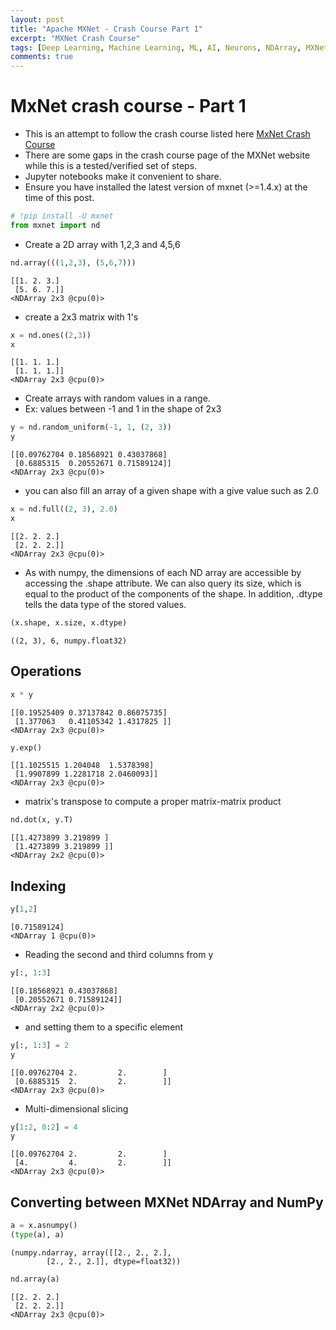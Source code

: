 ```yaml
---
layout: post
title: "Apache MXNet - Crash Course Part 1"
excerpt: "MXNet Crash Course"
tags: [Deep Learning, Machine Learning, ML, AI, Neurons, NDArray, MXNet]
comments: true
---
```


# MxNet crash course - Part 1
+ This is an attempt to follow the crash course listed here [MxNet Crash Course](https://beta.mxnet.io/guide/crash-course/1-ndarray.html)
+ There are some gaps in the crash course page of the MXNet website while this is a tested/verified set of steps.
+ Jupyter notebooks make it convenient to share.
+ Ensure you have installed the latest version of mxnet (>=1.4.x) at the time of this post.


```python
# !pip install -U mxnet
from mxnet import nd

```
+ Create a 2D array with 1,2,3 and 4,5,6


```python
nd.array(((1,2,3), (5,6,7)))
```




    
    [[1. 2. 3.]
     [5. 6. 7.]]
    <NDArray 2x3 @cpu(0)>



+ create a 2x3 matrix with 1's


```python
x = nd.ones((2,3))
x
```




    
    [[1. 1. 1.]
     [1. 1. 1.]]
    <NDArray 2x3 @cpu(0)>



+ Create arrays with random values in a range.
+ Ex: values between -1 and 1 in the shape of 2x3


```python
y = nd.random_uniform(-1, 1, (2, 3))
y
```




    
    [[0.09762704 0.18568921 0.43037868]
     [0.6885315  0.20552671 0.71589124]]
    <NDArray 2x3 @cpu(0)>



+ you can also fill an array of a given shape with a give value such as 2.0


```python
x = nd.full((2, 3), 2.0)
x
```




    
    [[2. 2. 2.]
     [2. 2. 2.]]
    <NDArray 2x3 @cpu(0)>



+ As with numpy, the dimensions of each ND array are accessible by accessing the .shape attribute. We can also query its size, which is equal to the product of the components of the shape. In addition, .dtype tells the data type of the stored values.


```python
(x.shape, x.size, x.dtype)
```




    ((2, 3), 6, numpy.float32)



## Operations


```python
x * y
```




    
    [[0.19525409 0.37137842 0.86075735]
     [1.377063   0.41105342 1.4317825 ]]
    <NDArray 2x3 @cpu(0)>




```python
y.exp()
```




    
    [[1.1025515 1.204048  1.5378398]
     [1.9907899 1.2281718 2.0460093]]
    <NDArray 2x3 @cpu(0)>



+ matrix's transpose to compute a proper matrix-matrix product


```python
nd.dot(x, y.T)
```




    
    [[1.4273899 3.219899 ]
     [1.4273899 3.219899 ]]
    <NDArray 2x2 @cpu(0)>



## Indexing


```python
y[1,2]
```




    
    [0.71589124]
    <NDArray 1 @cpu(0)>



+ Reading the second and third columns from y


```python
y[:, 1:3]
```




    
    [[0.18568921 0.43037868]
     [0.20552671 0.71589124]]
    <NDArray 2x2 @cpu(0)>



+ and setting them to a specific element


```python
y[:, 1:3] = 2
y
```




    
    [[0.09762704 2.         2.        ]
     [0.6885315  2.         2.        ]]
    <NDArray 2x3 @cpu(0)>



+ Multi-dimensional slicing 


```python
y[1:2, 0:2] = 4
y
```




    
    [[0.09762704 2.         2.        ]
     [4.         4.         2.        ]]
    <NDArray 2x3 @cpu(0)>



## Converting between MXNet NDArray and NumPy


```python
a = x.asnumpy()
(type(a), a)
```




    (numpy.ndarray, array([[2., 2., 2.],
            [2., 2., 2.]], dtype=float32))




```python
nd.array(a)
```




    
    [[2. 2. 2.]
     [2. 2. 2.]]
    <NDArray 2x3 @cpu(0)>




```python

```
